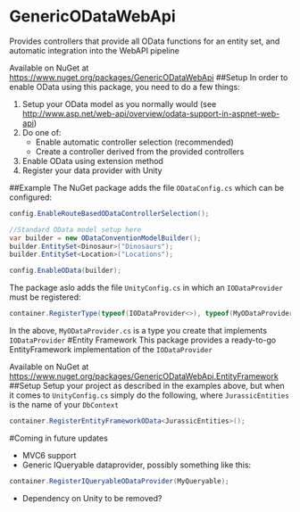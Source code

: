 # GenericODataWebApi
Provides controllers that provide all OData functions for an entity set, and automatic integration into the WebAPI pipeline

Available on NuGet at https://www.nuget.org/packages/GenericODataWebApi
##Setup
In order to enable OData using this package, you need to do a few things:

1. Setup your OData model as you normally would (see http://www.asp.net/web-api/overview/odata-support-in-aspnet-web-api)
2. Do one of:
	* Enable automatic controller selection (recommended)
	* Create a controller derived from the provided controllers
3. Enable OData using extension method
4. Register your data provider with Unity

##Example
The NuGet package adds the file ``ODataConfig.cs`` which can be configured:
```C#
config.EnableRouteBasedODataControllerSelection();

//Standard OData model setup here
var builder = new ODataConventionModelBuilder();
builder.EntitySet<Dinosaur>("Dinosaurs");
builder.EntitySet<Location>("Locations");

config.EnableOData(builder);
```
The package aslo adds the file ``UnityConfig.cs`` in which an ``IODataProvider`` must be registered:
```C#
container.RegisterType(typeof(IODataProvider<>), typeof(MyODataProvider<>));
```
In the above, ``MyODataProvider.cs`` is a type you create that implements ``IODataProvider``
#Entity Framework
This package provides a ready-to-go EntityFramework implementation of the ``IODataProvider``

Available on NuGet at https://www.nuget.org/packages/GenericODataWebApi.EntityFramework
##Setup
Setup your project as described in the examples above, but when it comes to ``UnityConfig.cs`` simply do the following, where ``JurassicEntities`` is the name of your ``DbContext``
```C#
container.RegisterEntityFrameworkOData<JurassicEntities>();
```
#Coming in future updates
* MVC6 support
* Generic IQueryable dataprovider, possibly something like this:
```C#
container.RegisterIQueryableODataProvider(MyQueryable);
```
* Dependency on Unity to be removed?

